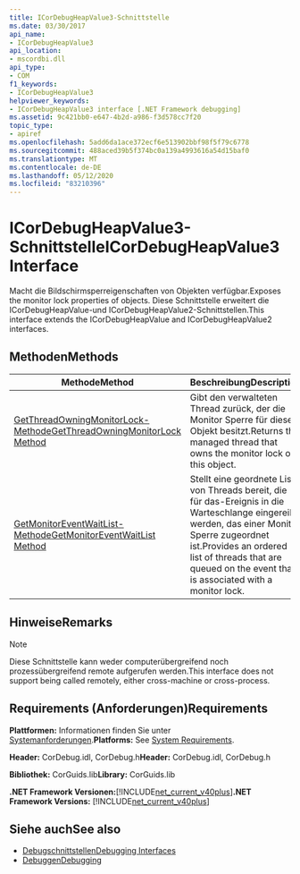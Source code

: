 ```yaml
---
title: ICorDebugHeapValue3-Schnittstelle
ms.date: 03/30/2017
api_name:
- ICorDebugHeapValue3
api_location:
- mscordbi.dll
api_type:
- COM
f1_keywords:
- ICorDebugHeapValue3
helpviewer_keywords:
- ICorDebugHeapValue3 interface [.NET Framework debugging]
ms.assetid: 9c421bb0-e647-4b2d-a986-f3d578cc7f20
topic_type:
- apiref
ms.openlocfilehash: 5add6da1ace372ecf6e513902bbf98f5f79c6778
ms.sourcegitcommit: 488aced39b5f374bc0a139a4993616a54d15baf0
ms.translationtype: MT
ms.contentlocale: de-DE
ms.lasthandoff: 05/12/2020
ms.locfileid: "83210396"
---
```

# <a name="icordebugheapvalue3-interface"></a><span data-ttu-id="c8cf0-102">ICorDebugHeapValue3-Schnittstelle</span><span class="sxs-lookup"><span data-stu-id="c8cf0-102">ICorDebugHeapValue3 Interface</span></span>
<span data-ttu-id="c8cf0-103">Macht die Bildschirmsperreigenschaften von Objekten verfügbar.</span><span class="sxs-lookup"><span data-stu-id="c8cf0-103">Exposes the monitor lock properties of objects.</span></span> <span data-ttu-id="c8cf0-104">Diese Schnittstelle erweitert die ICorDebugHeapValue-und ICorDebugHeapValue2-Schnittstellen.</span><span class="sxs-lookup"><span data-stu-id="c8cf0-104">This interface extends the ICorDebugHeapValue and ICorDebugHeapValue2 interfaces.</span></span>  
  
## <a name="methods"></a><span data-ttu-id="c8cf0-105">Methoden</span><span class="sxs-lookup"><span data-stu-id="c8cf0-105">Methods</span></span>  
  
|<span data-ttu-id="c8cf0-106">Methode</span><span class="sxs-lookup"><span data-stu-id="c8cf0-106">Method</span></span>|<span data-ttu-id="c8cf0-107">Beschreibung</span><span class="sxs-lookup"><span data-stu-id="c8cf0-107">Description</span></span>|  
|------------|-----------------|  
|[<span data-ttu-id="c8cf0-108">GetThreadOwningMonitorLock-Methode</span><span class="sxs-lookup"><span data-stu-id="c8cf0-108">GetThreadOwningMonitorLock Method</span></span>](icordebugheapvalue3-getthreadowningmonitorlock-method.md)|<span data-ttu-id="c8cf0-109">Gibt den verwalteten Thread zurück, der die Monitor Sperre für dieses Objekt besitzt.</span><span class="sxs-lookup"><span data-stu-id="c8cf0-109">Returns the managed thread that owns the monitor lock on this object.</span></span>|  
|[<span data-ttu-id="c8cf0-110">GetMonitorEventWaitList-Methode</span><span class="sxs-lookup"><span data-stu-id="c8cf0-110">GetMonitorEventWaitList Method</span></span>](icordebugheapvalue3-getmonitoreventwaitlist-method.md)|<span data-ttu-id="c8cf0-111">Stellt eine geordnete Liste von Threads bereit, die für das-Ereignis in die Warteschlange eingereiht werden, das einer Monitor Sperre zugeordnet ist.</span><span class="sxs-lookup"><span data-stu-id="c8cf0-111">Provides an ordered list of threads that are queued on the event that is associated with a monitor lock.</span></span>|  
  
## <a name="remarks"></a><span data-ttu-id="c8cf0-112">Hinweise</span><span class="sxs-lookup"><span data-stu-id="c8cf0-112">Remarks</span></span>  
  
> [!NOTE]
> <span data-ttu-id="c8cf0-113">Diese Schnittstelle kann weder computerübergreifend noch prozessübergreifend remote aufgerufen werden.</span><span class="sxs-lookup"><span data-stu-id="c8cf0-113">This interface does not support being called remotely, either cross-machine or cross-process.</span></span>  
  
## <a name="requirements"></a><span data-ttu-id="c8cf0-114">Requirements (Anforderungen)</span><span class="sxs-lookup"><span data-stu-id="c8cf0-114">Requirements</span></span>  
 <span data-ttu-id="c8cf0-115">**Plattformen:** Informationen finden Sie unter [Systemanforderungen](../../get-started/system-requirements.md).</span><span class="sxs-lookup"><span data-stu-id="c8cf0-115">**Platforms:** See [System Requirements](../../get-started/system-requirements.md).</span></span>  
  
 <span data-ttu-id="c8cf0-116">**Header:** CorDebug.idl, CorDebug.h</span><span class="sxs-lookup"><span data-stu-id="c8cf0-116">**Header:** CorDebug.idl, CorDebug.h</span></span>  
  
 <span data-ttu-id="c8cf0-117">**Bibliothek:** CorGuids.lib</span><span class="sxs-lookup"><span data-stu-id="c8cf0-117">**Library:** CorGuids.lib</span></span>  
  
 <span data-ttu-id="c8cf0-118">**.NET Framework Versionen:**[!INCLUDE[net_current_v40plus](../../../../includes/net-current-v40plus-md.md)]</span><span class="sxs-lookup"><span data-stu-id="c8cf0-118">**.NET Framework Versions:** [!INCLUDE[net_current_v40plus](../../../../includes/net-current-v40plus-md.md)]</span></span>  
  
## <a name="see-also"></a><span data-ttu-id="c8cf0-119">Siehe auch</span><span class="sxs-lookup"><span data-stu-id="c8cf0-119">See also</span></span>

- [<span data-ttu-id="c8cf0-120">Debugschnittstellen</span><span class="sxs-lookup"><span data-stu-id="c8cf0-120">Debugging Interfaces</span></span>](debugging-interfaces.md)
- [<span data-ttu-id="c8cf0-121">Debuggen</span><span class="sxs-lookup"><span data-stu-id="c8cf0-121">Debugging</span></span>](index.md)
